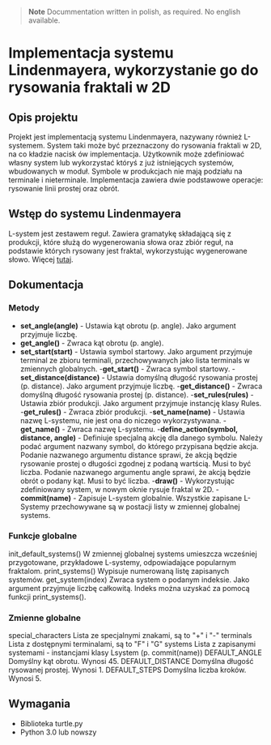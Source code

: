 > **Note**
> Docummentation written in polish, as required. No english available.

# Implementacja systemu Lindenmayera, wykorzystanie go do rysowania fraktali w 2D

## Opis projektu

Projekt jest implementacją systemu Lindenmayera, nazywany również L-systemem.
System taki może być przeznaczony do rysowania fraktali w 2D, na co kładzie nacisk ów implementacja.
Użytkownik może zdefiniować własny system lub wykorzystać któryś z już istniejących systemów, wbudowanych w moduł.
Symbole w produkcjach nie mają podziału na terminale i nieterminale.
Implementacja zawiera dwie podstawowe operacje: rysowanie linii prostej oraz obrót.

## Wstęp do systemu Lindenmayera

L-system jest zestawem reguł. Zawiera gramatykę składającą się z produkcji, które służą do wygenerowania słowa oraz zbiór reguł, na podstawie których rysowany jest fraktal, wykorzystując wygenerowane słowo.
Więcej [tutaj](https://en.wikipedia.org/wiki/L-system).

## Dokumentacja

### Metody
- **set_angle(angle)** - Ustawia kąt obrotu (p. angle). Jako argument przyjmuje liczbę.
- **get_angle()** - Zwraca kąt obrotu (p. angle).
- **set_start(start)** - Ustawia symbol startowy. Jako argument przyjmuje terminal ze zbioru terminali, przechowywanych jako lista terminals w zmiennych globalnych.
-**get_start()** - Zwraca symbol startowy.
-**set_distance(distance)** - Ustawia domyślną długość rysowania prostej (p. distance). Jako argument przyjmuje liczbę.
-**get_distance()** - Zwraca domyślną długość rysowania prostej (p. distance). 
-**set_rules(rules)** - Ustawia zbiór produkcji. Jako argument przyjmuje instancję klasy Rules.
-**get_rules()** - Zwraca zbiór produkcji.
-**set_name(name)** - Ustawia nazwę L-systemu, nie jest ona do niczego wykorzystywana.
-**get_name()** - Zwraca nazwę L-systemu.
-**define_action(symbol, distance, angle)** - Definiuje specjalną akcję dla danego symbolu. Należy podać argument nazwany symbol, do którego przypisana będzie akcja. Podanie nazwanego argumentu distance sprawi, że akcją będzie rysowanie prostej o długości zgodnej z podaną wartścią. Musi to być liczba. Podanie nazwanego argumentu angle sprawi, że akcją będzie obrót o podany kąt. Musi to być liczba.
-**draw()** - Wykorzystując zdefiniowany system, w nowym oknie rysuje fraktal w 2D.
-**commit(name)** - Zapisuje L-system globalnie. Wszystkie zapisane L-Systemy przechowywane są w postacji listy w zmiennej globalnej systems.

### Funkcje globalne
init_default_systems()
W zmiennej globalnej systems umieszcza wcześniej przygotowane, 
przykładowe L-systemy, odpowiadające popularnym fraktalom.
print_systems()
Wypisuje numerowaną listę zapisanych systemów.
get_system(index)
Zwraca system o podanym indeksie. Jako argument przyjmuje liczbę 
całkowitą. Indeks można uzyskać za pomocą funkcji print_systems().

### Zmienne globalne
special_characters
Lista ze specjalnymi znakami, są to "+" i "-"
terminals
Lista z dostępnymi terminalami, są to "F" i "G"
systems
Lista z zapisanymi systemami - instancjami klasy Lsystem
(p. commit(name))
DEFAULT_ANGLE
Domyślny kąt obrotu. Wynosi 45.
DEFAULT_DISTANCE
Domyślna długość rysowanej prostej. Wynosi 1.
DEFAULT_STEPS
Domyślna liczba kroków. Wynosi 5.

## Wymagania
- Biblioteka turtle.py
- Python 3.0 lub nowszy
